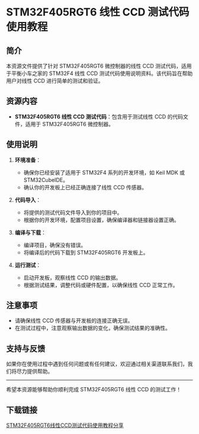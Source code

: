 # STM32F405RGT6 线性 CCD 测试代码使用教程

## 简介
本资源文件提供了针对 STM32F405RGT6 微控制器的线性 CCD 测试代码，适用于平衡小车之家的 STM32F4 线性 CCD 测试代码使用说明资料。该代码旨在帮助用户对线性 CCD 进行简单的测试和验证。

## 资源内容
- **STM32F405RGT6 线性 CCD 测试代码**：包含用于测试线性 CCD 的代码文件，适用于 STM32F405RGT6 微控制器。

## 使用说明
1. **环境准备**：
   - 确保你已经安装了适用于 STM32F4 系列的开发环境，如 Keil MDK 或 STM32CubeIDE。
   - 确认你的开发板上已经正确连接了线性 CCD 传感器。

2. **代码导入**：
   - 将提供的测试代码文件导入到你的项目中。
   - 根据你的开发环境，配置项目设置，确保编译器和链接器设置正确。

3. **编译与下载**：
   - 编译项目，确保没有错误。
   - 将编译后的代码下载到 STM32F405RGT6 开发板上。

4. **运行测试**：
   - 启动开发板，观察线性 CCD 的输出数据。
   - 根据测试结果，调整代码或硬件配置，以确保线性 CCD 正常工作。

## 注意事项
- 请确保线性 CCD 传感器与开发板的连接正确无误。
- 在测试过程中，注意观察输出数据的变化，确保测试结果的准确性。

## 支持与反馈
如果你在使用过程中遇到任何问题或有任何建议，欢迎通过相关渠道联系我们，我们将尽力提供帮助。

---

希望本资源能够帮助你顺利完成 STM32F405RGT6 线性 CCD 的测试工作！

## 下载链接

[STM32F405RGT6线性CCD测试代码使用教程分享](https://pan.quark.cn/s/0f037400e918)